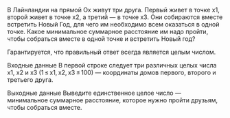 В Лайнландии на прямой Ox живут три друга. Первый живет в точке x1, второй живет в точке x2, а третий — в точке x3. Они собираются вместе встретить Новый Год, для чего им необходимо всем оказаться в одной точке. Какое минимальное суммарное расстояние им надо пройти, чтобы собраться вместе в одной точке и встретить Новый год?

Гарантируется, что правильный ответ всегда является целым числом.

Входные данные
В первой строке следует три различных целых числа x1, x2 и x3 (1 ≤ x1, x2, x3 ≤ 100) — координаты домов первого, второго и третьего друга.

Выходные данные
Выведите единственное целое число — минимальное суммарное расстояние, которое нужно пройти друзьям, чтобы собраться вместе.